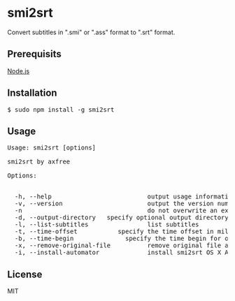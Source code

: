 # smi2srt
Convert subtitles in ".smi" or ".ass" format to ".srt" format.

## Prerequisits
[Node.js](https://nodejs.org)

## Installation
<pre>
$ sudo npm install -g smi2srt
</pre>

## Usage
<pre>
Usage: smi2srt [options] <file>

smi2srt by axfree

Options:


  -h, --help                          output usage information
  -v, --version                       output the version number
  -n                                  do not overwrite an existing file
  -d, --output-directory <directory>  specify optional output directory
  -l, --list-subtitles                list subtitles
  -t, --time-offset <offset>          specify the time offset in miliseconds
  -b, --time-begin <time>             specify the time begin for offset in miliseconds or H:mm:ss
  -x, --remove-original-file          remove original file after successful conversion
  -i, --install-automator             install smi2srt OS X Automator
</pre>

## License
MIT
